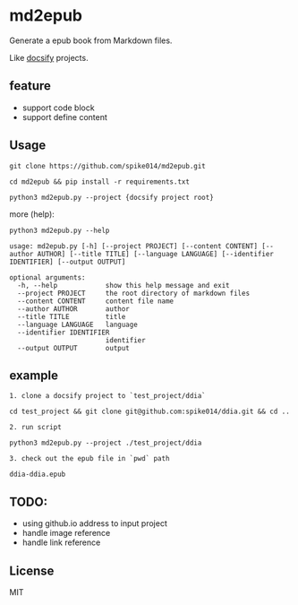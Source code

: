 # md2epub

Generate a epub book from Markdown files.

Like [docsify](https://github.com/docsifyjs/docsify) projects.

## feature

- support code block
- support define content

## Usage

```shell
git clone https://github.com/spike014/md2epub.git
```

```shell
cd md2epub && pip install -r requirements.txt 
```

```shell
python3 md2epub.py --project {docsify project root}
```

more (help):

```shell
python3 md2epub.py --help
```
```
usage: md2epub.py [-h] [--project PROJECT] [--content CONTENT] [--author AUTHOR] [--title TITLE] [--language LANGUAGE] [--identifier IDENTIFIER] [--output OUTPUT]

optional arguments:
  -h, --help            show this help message and exit
  --project PROJECT     the root directory of markdown files
  --content CONTENT     content file name
  --author AUTHOR       author
  --title TITLE         title
  --language LANGUAGE   language
  --identifier IDENTIFIER
                        identifier
  --output OUTPUT       output
```

## example

```
1. clone a docsify project to `test_project/ddia`

cd test_project && git clone git@github.com:spike014/ddia.git && cd ..

2. run script

python3 md2epub.py --project ./test_project/ddia

3. check out the epub file in `pwd` path

ddia-ddia.epub
```

## TODO:

- using github.io address to input project
- handle image reference
- handle link reference

## License

MIT

